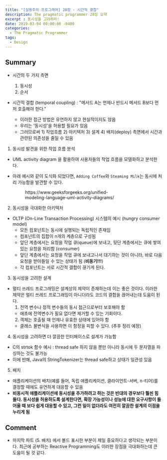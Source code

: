 ```yaml
---
title: "[실용주의 프로그래머] 28장 - 시간적 결합"
description: The pragmatic programmer 28장 요약
excerpt : 동시성을 고려하라!
date: 2019-03-04 00:00:00 -0400
categories:
  - The Pragmatic Programmer
tags:
  - Design
---
```


## Summary
* 시간의 두 가지 측면
  1. 동시성
  2. 순서
  
* 시간적 결합 (temporal coupling) : "메서드 A는 언제나 반드시 메서드 B보다 먼저 호출해야 한다."
  * 이러한 접근 방법은 유연하지 않고 현실적이지도 않음
  * 우리는 '동시성'을 허용할 필요가 있음
  * 그러므로써 1) 작업흐름 2) 아키텍처 3) 설계 4) 배치(deploy) 측면에서 시간과 관련된 의존성을 줄일 수 있음

1. 동시성 발견을 위한 작업 흐름 분석
  * UML activity diagram 을 활용하여 사용자들의 작업 흐름을 모델화하고 분석한다.
  * 아래 예시와 같이 도식화 되었다면, `Adding Coffee`와 `Steaming Milk`는 동시에 처리 가능함을 발견할 수 있다.

    <figure class="align-center" style="width: 300px">
        <img src="{{ site.url }}{{ site.baseurl }}/assets/images/UML-Activity-Diagram-23-1.png" alt="">
        <figcaption>https://www.geeksforgeeks.org/unified-modeling-language-uml-activity-diagrams/</figcaption>
    </figure>

2. 동시성을 극대화한 아키텍처
  * OLTP (On-Line Transaction Processing) 시스템의 예시 (hungry consumer model)
    * 모든 컴포넌트는 동시에 실행되는 독립적인 존재임
    * 컴포넌트의 집합이 n개의 계층으로 구성됨
    * 앞단 계층에서는 요청을 작업 큐(queue)에 보내고, 뒷단 계층에서는 큐에 쌓여있는 요청을 처리함 (consumer)
    * 앞단 계층에서는 요청을 작업 큐에 보내고나서 대기하는 것이 아니라, 바로 다음 요청을 받아들일 수 있는 상태가 됨 (**비동기!!!**)
    * 각 컴포넌트는 서로 시간적 결합이 끊기게 된다.

3. 동시성을 고려한 설계
  * 멀티 쓰레드 프로그래밍은 설계상의 제약이 존재하는데 이는 좋은 것이다. 이러한 제약은 멀티 쓰레드 프로그래밍이 아니더라도 코드의 결합을 끊어내는데 도움이 된다.
    1. 전역 변수나 정적 변수들의 동시 접근으로부터 보호해야 함
      * 애초에 전역변수가 필요 없다면 제거할 수 있는 기회이다.
    2. 객체는 호출될 때 언제나 유효한 상태에 있어야 함
      * 클래스 불변식을 사용하면 이 함정을 피할 수 있다. (추후 정리 예정)
      
4. 동시성을 고려하면 더 깔끔한 인터페이스로 설계가 가능함
  * C의 strtok 함수 예시 : thread safe 하지 않을 뿐만 아니라 동시에 두 문자열을 파싱하는 것도 불가능
  * 이에 반해, Java의 StringTokenizer는 thread safe하고 상태가 일관성 있음

5. 배치
  * 애플리케이션의 배치(예를 들어, 독립 애플리케이션, 클라이언트-서버, n-티어)를 결정할 때에도 유연하게 대응할 수 있음
  * **비동시적 애플리케이션에 동시성을 추가하려고 하는 것은 반대의 경우보다 훨씬 힘들다. 동시성을 허용하도록 설계한다면, 확장 가능성이나 성능에 대한 요구사항이 들어올 때 보다 쉽게 대응할 수 있고, 그런 일이 없더라도 여전히 깔끔한 설계의 이점을 누리게 됨**

## Comment
* 마지막 파트 (5. 배치) 에서 볼드 표시한 부분이 제일 중요하다고 생각되는 부분이다. 최근에 공부하는 Reactive Programming도 이러한 장점을 극대화하는데 큰 도움이 될 것 같다. 